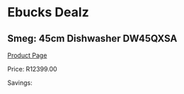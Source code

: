 
# Ebucks Dealz
## Smeg: 45cm Dishwasher DW45QXSA
[Product Page](https://www.ebucks.com/web/shop/productSelected.do?prodId=1183628125&catId=1196429345)

Price: R12399.00

Savings: 


	